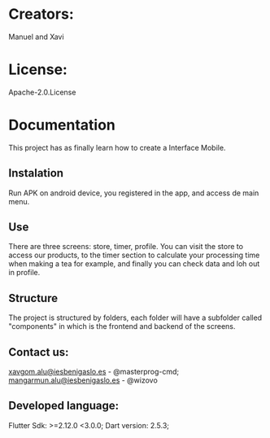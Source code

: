 # Creators: 
Manuel and Xavi

# License:
Apache-2.0.License

# Documentation
This project has as finally learn how to create a Interface Mobile.

## Instalation
Run APK on android device, you registered in the app, and access de main menu.

## Use
There are three screens: store, timer, profile. You can visit the store to access our products, to the timer section to calculate your processing time when making a tea for example, and finally you can check data and loh out in profile.

## Structure
The project is structured by folders, each folder will have a subfolder called "components" in which is the frontend and backend of the screens.

## Contact us:
xavgom.alu@iesbenigaslo.es - @masterprog-cmd;
mangarmun.alu@iesbenigaslo.es - @wizovo

## Developed language:
Flutter Sdk: >=2.12.0 <3.0.0;
Dart version: 2.5.3;
